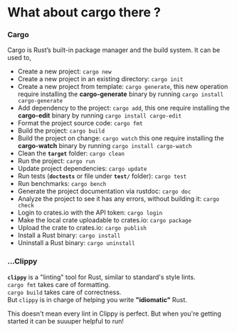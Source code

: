 # What about cargo there ?

### **Cargo**

Cargo is Rust’s built-in package manager and the build system. It can be used to,

* Create a new project: `cargo new`
* Create a new project in an existing directory: `cargo init`
* Create a new project from template: `cargo generate`, this new operation require installing the
                                       **cargo-generate** binary by running `cargo install cargo-generate`
* Add dependency to the project: `cargo add`, this one require installing the
                                 **cargo-edit** binary by running `cargo install cargo-edit`
* Format the project source code: `cargo fmt`
* Build the project: `cargo build`
* Build the project on change: `cargo watch` this one require installing the
                               **cargo-watch** binary by running `cargo install cargo-watch`
* Clean the **`target`** folder: `cargo clean`
* Run the project: `cargo run`
* Update project dependencies: `cargo update`
* Run tests (**`doctests`** or file under **`test/`** folder): `cargo test`
* Run benchmarks: `cargo bench`
* Generate the project documentation via rustdoc: `cargo doc`
* Analyze the project to see it has any errors, without building it: `cargo check`
* Login to crates.io with the API token: `cargo login`
* Make the local crate uploadable to crates.io: `cargo package`
* Upload the crate to crates.io: `cargo publish`
* Install a Rust binary: `cargo install`
* Uninstall a Rust binary: `cargo uninstall`


### **...Clippy**
**`clippy`** is a "linting" tool for Rust, similar to standard's style lints.  
`cargo fmt` takes care of formatting.  
`cargo build` takes care of correctness.  
 But `clippy` is in charge of helping you write **"idiomatic"** Rust.

This doesn't mean every lint in Clippy is perfect. But when you're getting started it can be suuuper helpful to run!